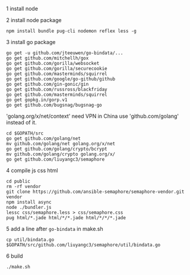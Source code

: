 1 install node


2 install node package
```
npm install bundle pug-cli nodemon reflex less -g
```

3 install go package
```
go get -u github.com/jteeuwen/go-bindata/...
go get github.com/mitchellh/gox
go get github.com/gorilla/websocket
go get github.com/gorilla/securecookie
go get github.com/masterminds/squirrel
go get github.com/google/go-github/github
go get github.com/gin-gonic/gin
go get github.com/russross/blackfriday
go get github.com/masterminds/squirrel
go get gopkg.in/gorp.v1
go get github.com/bugsnag/bugsnag-go
```
'golang.org/x/net/context' need VPN in China use 'github.com/golang' instead of it.
```
cd $GOPATH/src
go get github.com/golang/net
mv github.com/golang/net golang.org/x/net
go get github.com/golang/crypto/bcrypt
mv github.com/golang/crypto golang.org/x/
go get github.com/liuyangc3/semaphore
```

4 compile js css html
```
cd public
rm -rf vendor
git clone https://github.com/ansible-semaphore/semaphore-vendor.git vendor
npm install async
node ./bundler.js
lessc css/semaphore.less > css/semaphore.css
pug html/*.jade html/*/*.jade html/*/*/*.jade
```

5 add a line after `go-bindata` in make.sh
```
cp util/bindata.go $GOPATH/src/github.com/liuyangc3/semaphore/util/bindata.go
```

6 build
```
./make.sh
```
